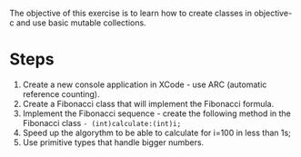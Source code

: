The objective of this exercise is to learn how to create classes in objective-c and use basic mutable collections.

# Steps #
1.  Create a new console application in XCode - use ARC (automatic reference counting).
2.  Create a Fibonacci class that will implement the Fibonacci formula.
3.  Implement the Fibonacci sequence - create the following method in the Fibonacci class
`- (int)calculate:(int)i;`
4.  Speed up the algorythm to be able to calculate for i=100 in less than 1s;
5.  Use primitive types that handle bigger numbers.
